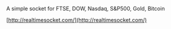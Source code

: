 A simple socket for FTSE, DOW, Nasdaq, S&P500, Gold, Bitcoin

[http://realtimesocket.com/](http://realtimesocket.com/)
